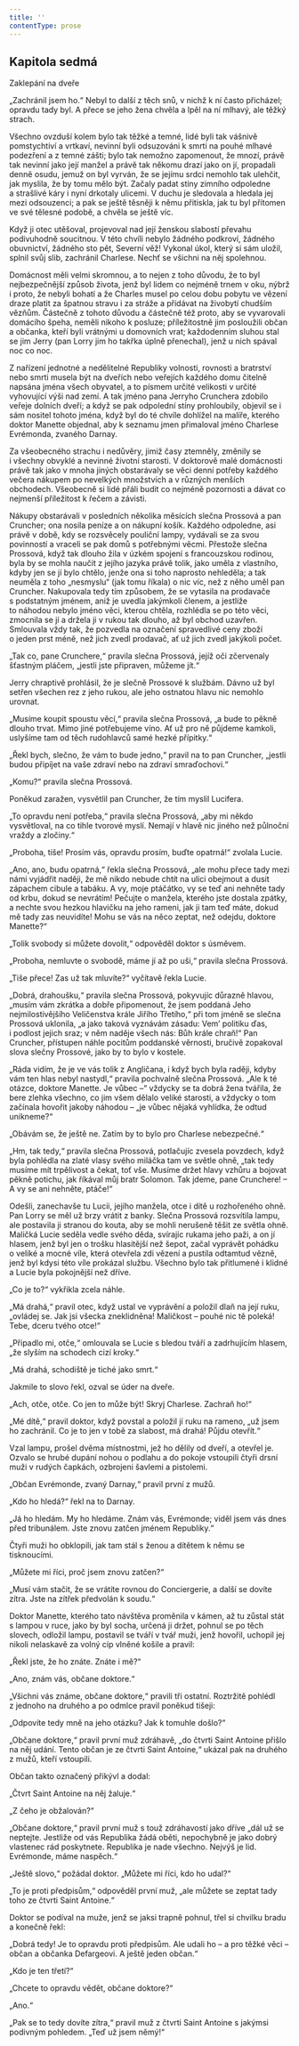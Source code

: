 ```yaml
---
title: ''
contentType: prose
---
```


## Kapitola sedmá  
Zaklepání na dveře

  

„Zachránil jsem ho.“ Nebyl to další z těch snů, v nichž k ní často přicházel; opravdu tady byl. A přece se jeho žena chvěla a lpěl na ní mlhavý, ale těžký strach.

Všechno ovzduší kolem bylo tak těžké a temné, lidé byli tak vášnivě pomstychtiví a vrtkaví, nevinní byli odsuzováni k smrti na pouhé mlhavé podezření a z temné zášti; bylo tak nemožno zapomenout, že mnozí, právě tak nevinní jako její manžel a právě tak někomu drazí jako on jí, propadali denně osudu, jemuž on byl vyrván, že se jejímu srdci nemohlo tak ulehčit, jak myslila, že by tomu mělo být. Začaly padat stíny zimního odpoledne a strašlivé káry i nyní drkotaly ulicemi. V duchu je sledovala a hledala jej mezi odsouzenci; a pak se ještě těsněji k němu přitiskla, jak tu byl přítomen ve své tělesné podobě, a chvěla se ještě víc.

Když ji otec utěšoval, projevoval nad její ženskou slabostí převahu podivuhodně soucitnou. V této chvíli nebylo žádného podkroví, žádného obuvnictví, žádného sto pět, Severní věž! Vykonal úkol, který si sám uložil, splnil svůj slib, zachránil Charlese. Nechť se všichni na něj spolehnou.

Domácnost měli velmi skromnou, a to nejen z toho důvodu, že to byl nejbezpečnější způsob života, jenž byl lidem co nejméně trnem v oku, nýbrž i proto, že nebyli bohatí a že Charles musel po celou dobu pobytu ve vězení draze platit za špatnou stravu i za stráže a přidávat na živobytí chudším vězňům. Částečně z tohoto důvodu a částečně též proto, aby se vyvarovali domácího špeha, neměli nikoho k posluze; příležitostně jim posloužili občan a občanka, kteří byli vrátnými u domovních vrat; každodenním sluhou stal se jim Jerry (pan Lorry jim ho takřka úplně přenechal), jenž u nich spával noc co noc.

Z nařízení jednotné a nedělitelné Republiky volnosti, rovnosti a bratrství nebo smrti musela být na dveřích nebo veřejích každého domu čitelně napsána jména všech obyvatel, a to písmem určité velikosti v určité vyhovující výši nad zemí. A tak jméno pana Jerryho Crunchera zdobilo veřeje dolních dveří; a když se pak odpolední stíny prohloubily, objevil se i sám nositel tohoto jména, když byl do té chvíle dohlížel na malíře, kterého doktor Manette objednal, aby k seznamu jmen přimaloval jméno Charlese Evrémonda, zvaného Darnay.

Za všeobecného strachu i nedůvěry, jimiž časy ztemněly, změnily se i všechny obvyklé a nevinné životní starosti. V doktorově malé domácnosti právě tak jako v mnoha jiných obstarávaly se věci denní potřeby každého večera nákupem po nevelkých množstvích a v různých menších obchodech. Všeobecně si lidé přáli budit co nejméně pozornosti a dávat co nejmenší příležitost k řečem a závisti.

Nákupy obstarávali v posledních několika měsících slečna Prosso­vá a pan Cruncher; ona nosila peníze a on nákupní košík. Každého odpoledne, asi právě v době, kdy se rozsvěcely pouliční lampy, vydávali se za svou povinností a vraceli se pak domů s potřebnými věcmi. Přestože slečna Prossová, když tak dlouho žila v úzkém spojení s francouzskou rodinou, byla by se mohla naučit z jejího jazyka právě tolik, jako uměla z vlastního, kdyby jen se jí bylo chtělo, jenže ona si toho naprosto nehleděla; a tak neuměla z toho „nesmyslu“ (jak tomu říkala) o nic víc, než z něho uměl pan Cruncher. Nakupovala tedy tím způsobem, že se vytasila na prodavače s podstatným jménem, aniž je uvedla jakýmkoli členem, a jestliže to náhodou nebylo jméno věci, kterou chtěla, rozhlédla se po této věci, zmocnila se jí a držela ji v rukou tak dlouho, až byl obchod uzavřen. Smlouvala vždy tak, že pozvedla na označení spravedlivé ceny zboží o jeden prst méně, než jich zvedl prodavač, ať už jich zvedl jakýkoli počet.

„Tak co, pane Crunchere,“ pravila slečna Prossová, jejíž oči zčervenaly šťastným pláčem, „jestli jste připraven, můžeme jít.“

Jerry chraptivě prohlásil, že je slečně Prossové k službám. Dávno už byl setřen všechen rez z jeho rukou, ale jeho ostnatou hlavu nic nemohlo urovnat.

„Musíme koupit spoustu věcí,“ pravila slečna Prossová, „a bude to pěkně dlouho trvat. Mimo jiné potřebujeme víno. Ať už pro ně půjdeme kamkoli, uslyšíme tam od těch rudohlavců samé hezké přípitky.“

„Řekl bych, slečno, že vám to bude jedno,“ pravil na to pan Cruncher, „jestli budou připíjet na vaše zdraví nebo na zdraví smraďochovi.“

„Komu?“ pravila slečna Prossová.

Poněkud zaražen, vysvětlil pan Cruncher, že tím myslil Lucifera.

„To opravdu není potřeba,“ pravila slečna Prossová, „aby mi někdo vysvětloval, na co tihle tvorové myslí. Nemají v hlavě nic jiného než půlnoční vraždy a zločiny.“

„Proboha, tiše! Prosím vás, opravdu prosím, buďte opatrná!“ zvolala Lucie.

„Ano, ano, budu opatrná,“ řekla slečna Prossová, „ale mohu přece tady mezi námi vyjádřit naději, že mě nikdo nebude chtít na ulici obejmout a dusit zápachem cibule a tabáku. A vy, moje ptáčátko, vy se teď ani nehněte tady od krbu, dokud se nevrátím! Pečujte o manžela, kterého jste dostala zpátky, a nechte svou hezkou hlavičku na jeho rameni, jak ji tam teď máte, dokud mě tady zas neuvidíte! Mohu se vás na něco zeptat, než odejdu, doktore Manette?“

„Tolik svobody si můžete dovolit,“ odpověděl doktor s úsměvem.

„Proboha, nemluvte o svobodě, máme jí až po uši,“ pravila slečna Prossová.

„Tiše přece! Zas už tak mluvíte?“ vyčítavě řekla Lucie.

„Dobrá, drahoušku,“ pravila slečna Prossová, pokyvujíc důrazně hlavou, „musím vám zkrátka a dobře připomenout, že jsem poddaná Jeho nejmilostivějšího Veličenstva krále Jiřího Třetího,“ při tom jméně se slečna Prossová uklonila, „a jako taková vyznávám zásadu: Vem’ politiku ďas, i podlost jejich sraz; v něm naděje všech nás: Bůh krále chraň!“ Pan Cruncher, přístupen náhle pocitům poddanské věrnosti, bručivě zopakoval slova slečny Prossové, jako by to bylo v kostele.

„Ráda vidím, že je ve vás tolik z Angličana, i když bych byla raději, kdyby vám ten hlas nebyl nastydl,“ pravila pochvalně slečna Prossová. „Ale k té otázce, doktore Manette. Je vůbec –“ vždycky se ta dobrá žena tvářila, že bere zlehka všechno, co jim všem dělalo veliké starosti, a vždycky o tom začínala hovořit jakoby náhodou – „je vůbec nějaká vyhlídka, že odtud unikneme?“

„Obávám se, že ještě ne. Zatím by to bylo pro Charlese nebezpečné.“

„Hm, tak tedy,“ pravila slečna Prossová, potlačujíc zvesela povzdech, když byla pohlédla na zlaté vlasy svého miláčka tam ve světle ohně, „tak tedy musíme mít trpělivost a čekat, toť vše. Musíme držet hlavy vzhůru a bojovat pěkně potichu, jak říkával můj bratr Solomon. Tak jdeme, pane Crunchere! – A vy se ani nehněte, ptáče!“

Odešli, zanechavše tu Lucii, jejího manžela, otce i dítě u rozhořeného ohně. Pan Lorry se měl už brzy vrátit z banky. Slečna Prossová rozsvítila lampu, ale postavila ji stranou do kouta, aby se mohli nerušeně těšit ze světla ohně. Maličká Lucie seděla vedle svého děda, svírajíc rukama jeho paži, a on jí hlasem, jenž byl jen o trošku hlasitější než šepot, začal vyprávět pohádku o veliké a mocné víle, která otevřela zdi vězení a pustila odtamtud vězně, jenž byl kdysi této víle prokázal službu. Všechno bylo tak přitlumené i klidné a Lucie byla pokojnější než dříve.

„Co je to?“ vykřikla zcela náhle.

„Má drahá,“ pravil otec, když ustal ve vyprávění a položil dlaň na její ruku, „ovládej se. Jak jsi všecka zneklidněna! Maličkost – pouhé nic tě poleká! Tebe, dceru tvého otce!“

„Připadlo mi, otče,“ omlouvala se Lucie s bledou tváří a zadrhujícím hlasem, „že slyším na schodech cizí kroky.“

„Má drahá, schodiště je tiché jako smrt.“

Jakmile to slovo řekl, ozval se úder na dveře.

„Ach, otče, otče. Co jen to může být! Skryj Charlese. Zachraň ho!“

„Mé dítě,“ pravil doktor, když povstal a položil jí ruku na rameno, „už jsem ho zachránil. Co je to jen v tobě za slabost, má drahá! Půjdu otevřít.“

Vzal lampu, prošel dvěma místnostmi, jež ho dělily od dveří, a otevřel je. Ozvalo se hrubé dupání nohou o podlahu a do pokoje vstoupili čtyři drsní muži v rudých čapkách, ozbrojeni šavlemi a pistolemi.

„Občan Evrémonde, zvaný Darnay,“ pravil první z mužů.

„Kdo ho hledá?“ řekl na to Darnay.

„Já ho hledám. My ho hledáme. Znám vás, Evrémonde; viděl jsem vás dnes před tribunálem. Jste znovu zatčen jménem Republiky.“

Čtyři muži ho obklopili, jak tam stál s ženou a dítětem k němu se tisknoucími.

„Můžete mi říci, proč jsem znovu zatčen?“

„Musí vám stačit, že se vrátíte rovnou do Conciergerie, a další se dovíte zítra. Jste na zítřek předvolán k soudu.“

Doktor Manette, kterého tato návštěva proměnila v kámen, až tu zůstal stát s lampou v ruce, jako by byl socha, určená ji držet, pohnul se po těch slovech, odložil lampu, postavil se tváří v tvář muži, jenž hovořil, uchopil jej nikoli nelaskavě za volný cíp vlněné košile a pravil:

„Řekl jste, že ho znáte. Znáte i mě?“

„Ano, znám vás, občane doktore.“

„Všichni vás známe, občane doktore,“ pravili tři ostatní. Roztržitě pohlédl z jednoho na druhého a po odmlce pravil poněkud tišeji:

„Odpovíte tedy mně na jeho otázku? Jak k tomuhle došlo?“

„Občane doktore,“ pravil první muž zdráhavě, „do čtvrti Saint Antoine přišlo na něj udání. Tento občan je ze čtvrti Saint Antoine,“ ukázal pak na druhého z mužů, kteří vstoupili.

Občan takto označený přikývl a dodal:

„Čtvrt Saint Antoine na něj žaluje.“

„Z čeho je obžalován?“

„Občane doktore,“ pravil první muž s touž zdráhavostí jako dříve „dál už se neptejte. Jestliže od vás Republika žádá oběti, nepochybně je jako dobrý vlastenec rád poskytnete. Republika je nade všechno. Nejvýš je lid. Evrémonde, máme naspěch.“

„Ještě slovo,“ požádal doktor. „Můžete mi říci, kdo ho udal?“

„To je proti předpisům,“ odpověděl první muž, „ale můžete se zeptat tady toho ze čtvrti Saint Antoine.“

Doktor se podíval na muže, jenž se jaksi trapně pohnul, třel si chvilku bradu a konečně řekl:

„Dobrá tedy! Je to opravdu proti předpisům. Ale udali ho – a pro těžké věci – občan a občanka Defargeovi. A ještě jeden občan.“

„Kdo je ten třetí?“

„Chcete to opravdu vědět, občane doktore?“

„Ano.“

„Pak se to tedy dovíte zítra,“ pravil muž z čtvrti Saint Antoine s jakýmsi podivným pohledem. „Teď už jsem němý!“
